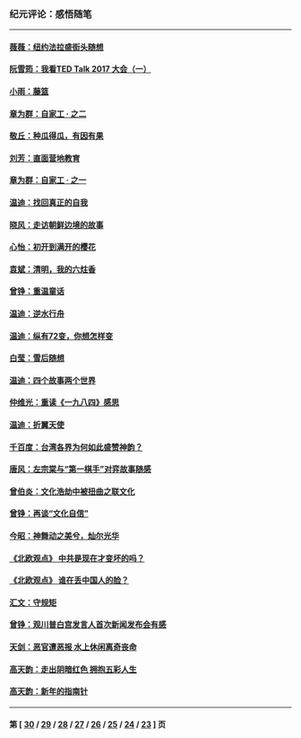 ### 纪元评论：感悟随笔
---
#### [薇薇：纽约法拉盛街头随想](../../pages/nsc1035/n9129931.md) 
#### [阮雪筠：我看TED Talk 2017 大会（一）](../../pages/nsc1035/n9116590.md) 
#### [小雨：藤篮](../../pages/nsc1035/n9116221.md) 
#### [章为群：自家工 ‧ 之二](../../pages/nsc1035/n9092297.md) 
#### [敬丘：种瓜得瓜，有因有果](../../pages/nsc1035/n9060945.md) 
#### [刘芳：直面营地教育](../../pages/nsc1035/n9056060.md) 
#### [章为群：自家工 ‧ 之一](../../pages/nsc1035/n9056052.md) 
#### [温迪：找回真正的自我](../../pages/nsc1035/n9049505.md) 
#### [晓风：走访朝鲜边境的故事](../../pages/nsc1035/n9049075.md) 
#### [心怡：初开到满开的樱花](../../pages/nsc1035/n9044559.md) 
#### [袁斌：清明，我的六炷香](../../pages/nsc1035/n9002148.md) 
#### [曾铮：重温童话](../../pages/nsc1035/n8940533.md) 
#### [温迪：逆水行舟](../../pages/nsc1035/n8887064.md) 
#### [温迪：纵有72变，你想怎样变](../../pages/nsc1035/n8860082.md) 
#### [白莹：雪后随想](../../pages/nsc1035/n8856172.md) 
#### [温迪：四个故事两个世界](../../pages/nsc1035/n8853620.md) 
#### [仲维光：重读《一九八四》感思](../../pages/nsc1035/n8853163.md) 
#### [温迪：折翼天使](../../pages/nsc1035/n8846251.md) 
#### [千百度：台湾各界为何如此盛赞神韵？](../../pages/nsc1035/n8832349.md) 
#### [唐风：左宗棠与“第一棋手”对弈故事随感](../../pages/nsc1035/n8787157.md) 
#### [曾伯炎：文化浩劫中被扭曲之联文化](../../pages/nsc1035/n8781815.md) 
#### [曾铮：再谈“文化自信”](../../pages/nsc1035/n8755616.md) 
#### [今昭：神舞动之美兮，灿尔光华](../../pages/nsc1035/n8752541.md) 
#### [《北欧观点》  中共是现在才变坏的吗？](../../pages/nsc1035/n8738431.md) 
#### [《北欧观点》 谁在丢中国人的脸？](../../pages/nsc1035/n8738416.md) 
#### [汇文：守规矩](../../pages/nsc1035/n8738056.md) 
#### [曾铮：观川普白宫发言人首次新闻发布会有感](../../pages/nsc1035/n8735518.md) 
#### [天剑：恶官遭恶报 水上休闲离奇丧命](../../pages/nsc1035/n8675094.md) 
#### [高天韵：走出阴暗红色 拥抱五彩人生](../../pages/nsc1035/n8658678.md) 
#### [高天韵：新年的指南针](../../pages/nsc1035/n8652331.md) 

---
#### 第 [ [30](./30.md) / [29](./29.md) / [28](./28.md) / [27](./27.md) / [26](./26.md) / [25](./25.md) / [24](./24.md) / [23](./23.md) ] 页
